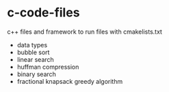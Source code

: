# c-code-files
c++ files and framework to run files with cmakelists.txt
* data types
* bubble sort 
* linear search
* huffman compression
* binary search
* fractional knapsack greedy algorithm
